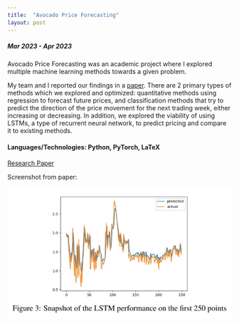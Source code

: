 ```yaml
---
title:  "Avocado Price Forecasting"
layout: post
---
```


##### Mar 2023 - Apr 2023

Avocado Price Forecasting was an academic project where I explored multiple machine learning methods towards a given problem. 

My team and I reported our findings in a [paper](https://frankwang28.github.io/assets/Avocado.pdf). There are 2 primary types of methods which we explored and optimized: quantitative methods using regression to forecast future prices, and classification methods that try to predict the direction of the price movement for the next trading week, either increasing or decreasing. In addition, we explored the viability of using LSTMs, a type of recurrent neural network, to predict pricing and compare it to existing methods.

#### Languages/Technologies: Python, PyTorch, LaTeX

[Research Paper](https://frankwang28.github.io/assets/Avocado.pdf)

Screenshot from paper:

![screenshot](/assets/avocado.jpg)

